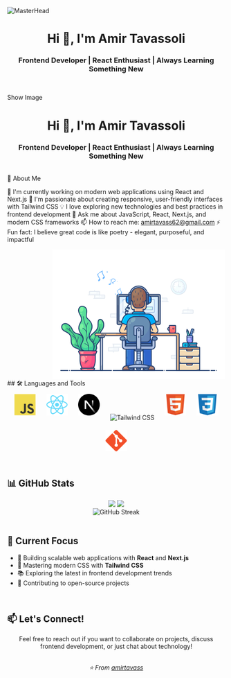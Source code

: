 ![MasterHead](https://user-images.githubusercontent.com/90236635/232446433-d5540fa2-fe28-4bb8-b929-cdb51fe61336.gif)

<h1 align="center">Hi 👋, I'm Amir Tavassoli</h1>
<h3 align="center">Frontend Developer | React Enthusiast | Always Learning Something New</h3>

<br/>

Show Image
<h1 align="center">Hi 👋, I'm Amir Tavassoli</h1>
<h3 align="center">Frontend Developer | React Enthusiast | Always Learning Something New</h3>
<br/>
🚀 About Me

🔭 I'm currently working on modern web applications using React and Next.js
🌱 I'm passionate about creating responsive, user-friendly interfaces with Tailwind CSS
💡 I love exploring new technologies and best practices in frontend development
💬 Ask me about JavaScript, React, Next.js, and modern CSS frameworks
📫 How to reach me: amirtavass62@gmail.com
⚡ Fun fact: I believe great code is like poetry - elegant, purposeful, and impactful

<img align="right" alt="coding" width="400" src="https://raw.githubusercontent.com/jsuarezruiz/jsuarezruiz/master/images/coding.gif">
<br clear="both"/>
## 🛠️ Languages and Tools

<div align="center">
  <img src="https://raw.githubusercontent.com/devicons/devicon/master/icons/javascript/javascript-original.svg" alt="JavaScript" width="50" height="50" style="margin: 10px;"/>
  <img src="https://raw.githubusercontent.com/devicons/devicon/master/icons/react/react-original.svg" alt="React" width="50" height="50" style="margin: 10px;"/>
  <img src="https://raw.githubusercontent.com/devicons/devicon/master/icons/nextjs/nextjs-original.svg" alt="Next.js" width="50" height="50" style="margin: 10px;"/>
  <img src="https://www.vectorlogo.zone/logos/tailwindcss/tailwindcss-icon.svg" alt="Tailwind CSS" width="50" height="50" style="margin: 10px;"/>
  <img src="https://raw.githubusercontent.com/devicons/devicon/master/icons/html5/html5-original.svg" alt="HTML5" width="50" height="50" style="margin: 10px;"/>
  <img src="https://raw.githubusercontent.com/devicons/devicon/master/icons/css3/css3-original.svg" alt="CSS3" width="50" height="50" style="margin: 10px;"/>
  <img src="https://raw.githubusercontent.com/devicons/devicon/master/icons/git/git-original.svg" alt="Git" width="50" height="50" style="margin: 10px;"/>
</div>

<br/>

## 📊 GitHub Stats

<div align="center">
  <img height="180em" src="https://github-readme-stats.vercel.app/api?username=amirtavass&show_icons=true&theme=dark&include_all_commits=true&count_private=true"/>
  <img height="180em" src="https://github-readme-stats.vercel.app/api/top-langs/?username=amirtavass&layout=compact&langs_count=7&theme=dark"/>
</div>

<div align="center">
  <img src="https://github-readme-streak-stats.herokuapp.com/?user=amirtavass&theme=dark" alt="GitHub Streak"/>
</div>

<br/>

## 🌟 Current Focus

- 🚀 Building scalable web applications with **React** and **Next.js**
- 🎨 Mastering modern CSS with **Tailwind CSS**
- 📚 Exploring the latest in frontend development trends
- 🤝 Contributing to open-source projects

<br/>

## 📫 Let's Connect!

<div align="center">
  <p>Feel free to reach out if you want to collaborate on projects, discuss frontend development, or just chat about technology!</p>
  <br/>
  <i>⭐️ From <a href="https://github.com/amirtavass">amirtavass</a></i>
</div>
